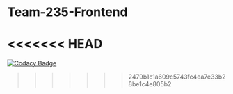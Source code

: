 # Team-235-Frontend
<<<<<<< HEAD
=======

[![Codacy Badge](https://api.codacy.com/project/badge/Grade/81d36d6a3572480dac74600076cc8fbc)](https://app.codacy.com/gh/BuildForSDGCohort2/Team-235-Frontend?utm_source=github.com&utm_medium=referral&utm_content=BuildForSDGCohort2/Team-235-Frontend&utm_campaign=Badge_Grade_Dashboard)
>>>>>>> 2479b1c1a609c5743fc4ea7e33b28be1c4e805b2

